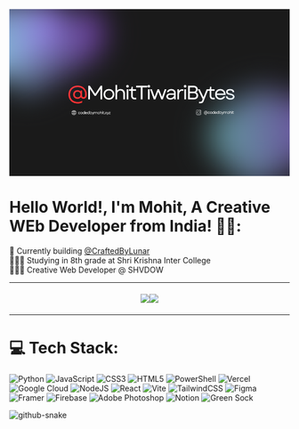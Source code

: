 <div style="width: 100%; height: 300px; overflow: hidden; position: relative;">
  <img style="object-fit: cover; width: 100%; height: 100%;" src="banner_github.png" alt="GitHub Banner" />
</div>


# Hello World!, I'm Mohit, A Creative WEb Developer from India! 👋🏼:
🛜 Currently building [@CraftedByLunar](https://github.com/CraftedByLunar)<br>👨🏼‍🎓 Studying in 8th grade at Shri Krishna Inter College<br>👨🏼‍💻 Creative Web Developer @ SHVDOW

---

<div style="width: 100%; display: flex; justify-content: center; align-items: center; flex-wrap: wrap;">
  <img src="https://github-readme-stats.hackclub.dev/api/wakatime?username=2499&api_domain=hackatime.hackclub.com&theme=darcula&custom_title=Hackatime+Stats&layout=compact&cache_seconds=0&langs_count=8"/>
  <hr/>
  <img src="https://github-readme-stats.vercel.app/api?username=MohitTiwariBytes&theme=vue-dark&show_icons=true&hide_border=true&count_private=true"/>
</div>




---

# 💻 Tech Stack:
![Python](https://img.shields.io/badge/python-3670A0?style=for-the-badge&logo=python&logoColor=ffdd54) ![JavaScript](https://shields.io/badge/JavaScript-F7DF1E?logo=JavaScript&logoColor=000&style=flat-square) ![CSS3](https://img.shields.io/badge/css3-%231572B6.svg?style=for-the-badge&logo=css3&logoColor=white) ![HTML5](https://img.shields.io/badge/html5-%23E34F26.svg?style=for-the-badge&logo=html5&logoColor=white) ![PowerShell](https://img.shields.io/badge/PowerShell-%235391FE.svg?style=for-the-badge&logo=powershell&logoColor=white) ![Vercel](https://img.shields.io/badge/vercel-%23000000.svg?style=for-the-badge&logo=vercel&logoColor=white) ![Google Cloud](https://img.shields.io/badge/GoogleCloud-%234285F4.svg?style=for-the-badge&logo=google-cloud&logoColor=white) ![NodeJS](https://img.shields.io/badge/node.js-6DA55F?style=for-the-badge&logo=node.js&logoColor=white) ![React](https://img.shields.io/badge/react-%2320232a.svg?style=for-the-badge&logo=react&logoColor=%2361DAFB) ![Vite](https://img.shields.io/badge/vite-%23646CFF.svg?style=for-the-badge&logo=vite&logoColor=white) ![TailwindCSS](https://img.shields.io/badge/tailwindcss-%2338B2AC.svg?style=for-the-badge&logo=tailwind-css&logoColor=white) ![Figma](https://img.shields.io/badge/figma-%23F24E1E.svg?style=for-the-badge&logo=figma&logoColor=white) ![Framer](https://img.shields.io/badge/Framer-black?style=for-the-badge&logo=framer&logoColor=blue) ![Firebase](https://img.shields.io/badge/Firebase-039BE5?style=for-the-badge&logo=Firebase&logoColor=white) ![Adobe Photoshop](https://img.shields.io/badge/adobe%20photoshop-%2331A8FF.svg?style=for-the-badge&logo=adobe%20photoshop&logoColor=white) ![Notion](https://img.shields.io/badge/Notion-%23000000.svg?style=for-the-badge&logo=notion&logoColor=white) ![Green Sock](https://img.shields.io/badge/green%20sock-88CE02?style=for-the-badge&logo=greensock&logoColor=white)

<picture>
  <source media="(prefers-color-scheme: dark)" srcset="https://raw.githubusercontent.com/tobiasmeyhoefer/tobiasmeyhoefer/output/github-snake-dark.svg" />
  <source media="(prefers-color-scheme: light)" srcset="https://raw.githubusercontent.com/tobiasmeyhoefer/tobiasmeyhoefer/output/github-snake.svg" />
  <img alt="github-snake" src="https://raw.githubusercontent.com/tobiasmeyhoefer/tobiasmeyhoefer/output/github-snake.svg" />
</picture>
